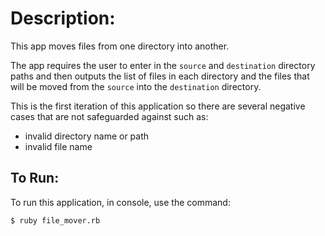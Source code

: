 # Description:
This app moves files from one directory into another. 

The app requires the user to enter in the `source` and `destination` directory paths and then outputs the list of files in each directory and the files that will be moved from the `source` into the `destination` directory.

This is the first iteration of this application so there are several negative cases that are not safeguarded against such as:
* invalid directory name or path
* invalid file name

## To Run:
To run this application, in console, use the command:
```
$ ruby file_mover.rb
```
